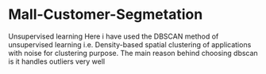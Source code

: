 # Mall-Customer-Segmetation
Unsupervised learning
Here i have used the DBSCAN method of unsupervised learning i.e. Density-based spatial clustering of applications with noise for clustering purpose. The main reason behind choosing dbscan is it handles outliers very well
